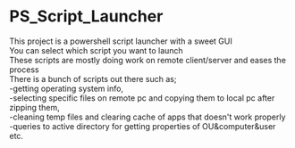 # PS_Script_Launcher
This project is a powershell script launcher with a sweet GUI<br>
You can select which script you want to launch<br>
These scripts are mostly doing work on remote client/server and eases the process<br>
There is a bunch of scripts out there such as;<br>
-getting operating system info,<br>
-selecting specific files on remote pc and copying them to local pc after zipping them,<br>
-cleaning temp files and clearing cache of apps that doesn't work properly<br>
-queries to  active directory for getting properties of OU&computer&user etc.<br>
